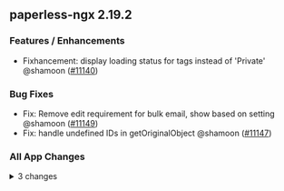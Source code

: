 ## paperless-ngx 2.19.2

### Features / Enhancements

- Fixhancement: display loading status for tags instead of 'Private' @shamoon ([#11140](https://github.com/paperless-ngx/paperless-ngx/pull/11140))

### Bug Fixes

- Fix: Remove edit requirement for bulk email, show based on setting @shamoon ([#11149](https://github.com/paperless-ngx/paperless-ngx/pull/11149))
- Fix: handle undefined IDs in getOriginalObject @shamoon ([#11147](https://github.com/paperless-ngx/paperless-ngx/pull/11147))

### All App Changes

<details>
<summary>3 changes</summary>

- Fix: Remove edit requirement for bulk email, show based on setting @shamoon ([#11149](https://github.com/paperless-ngx/paperless-ngx/pull/11149))
- Fix: handle undefined IDs in getOriginalObject @shamoon ([#11147](https://github.com/paperless-ngx/paperless-ngx/pull/11147))
- Fixhancement: display loading status for tags instead of 'Private' @shamoon ([#11140](https://github.com/paperless-ngx/paperless-ngx/pull/11140))
</details>
